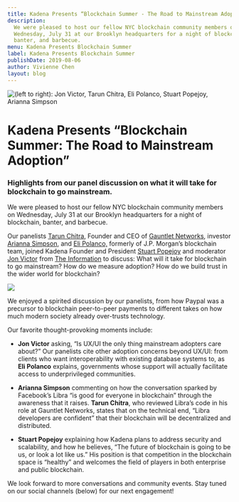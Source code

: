 ```yaml
---
title: Kadena Presents “Blockchain Summer - The Road to Mainstream Adoption”
description:
  We were pleased to host our fellow NYC blockchain community members on
  Wednesday, July 31 at our Brooklyn headquarters for a night of blockchain,
  banter, and barbecue.
menu: Kadena Presents Blockchain Summer
label: Kadena Presents Blockchain Summer
publishDate: 2019-08-06
author: Vivienne Chen
layout: blog
---
```


![(left to right): Jon Victor, Tarun Chitra, Eli Polanco, Stuart Popejoy, Arianna Simpson](/assets/blog/1_J6rVl7ZgtDyl2rBnXwebcw.webp)

# Kadena Presents “Blockchain Summer: The Road to Mainstream Adoption”

### Highlights from our panel discussion on what it will take for blockchain to go mainstream.

We were pleased to host our fellow NYC blockchain community members on
Wednesday, July 31 at our Brooklyn headquarters for a night of blockchain,
banter, and barbecue.

Our panelists [Tarun Chitra](http://twitter.com/tarunchitra), Founder and CEO of
[Gauntlet Networks](http://gauntlet.network), investor
[Arianna Simpson](http://twitter.com/ariannasimpson), and
[Eli Polanco,](https://twitter.com/elipoaquino) formerly of J.P. Morgan’s
blockchain team, joined Kadena Founder and President
[Stuart Popejoy](http://twitter.com/SirLensALot) and moderator
[Jon Victor](https://twitter.com/jon_victor_) from
[The Information](https://www.theinformation.com/reporters/jon-victor) to
discuss: What will it take for blockchain to go mainstream? How do we measure
adoption? How do we build trust in the wider world for blockchain?

![](/assets/blog/1_44mzPLyoLEnp4YIGdWc0kQ.webp)

We enjoyed a spirited discussion by our panelists, from how Paypal was a
precursor to blockchain peer-to-peer payments to different takes on how much
modern society already over-trusts technology.

Our favorite thought-provoking moments include:

- **Jon Victor** asking, “Is UX/UI the only thing mainstream adopters care
  about?” Our panelists cite other adoption concerns beyond UX/UI: from clients
  who want interoperability with existing database systems to, as **Eli
  Polanco** explains, governments whose support will actually facilitate access
  to underprivileged communities.

- **Arianna Simpson** commenting on how the conversation sparked by Facebook’s
  Libra “is good for everyone in blockchain” through the awareness that it
  raises. **Tarun Chitra**, who reviewed Libra’s code in his role at Gauntlet
  Networks, states that on the technical end, “Libra developers are confident”
  that their blockchain will be decentralized and distributed.

- **Stuart Popejoy** explaining how Kadena plans to address security and
  scalability, and how he believes, “The future of blockchain is going to be us,
  or look a lot like us.” His position is that competition in the blockchain
  space is “healthy” and welcomes the field of players in both enterprise and
  public blockchain.

We look forward to more conversations and community events. Stay tuned on our
social channels (below) for our next engagement!
